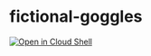 # fictional-goggles

[![Open in Cloud Shell](https://gstatic.com/cloudssh/images/open-btn.svg)](https://ssh.cloud.google.com/cloudshell/editor?cloudshell_git_repo=https%3A%2F%2Fgithub.com%2Fpdex%2Ffictional-goggles&cloudshell_tutorial=TUTORIAL.md)
